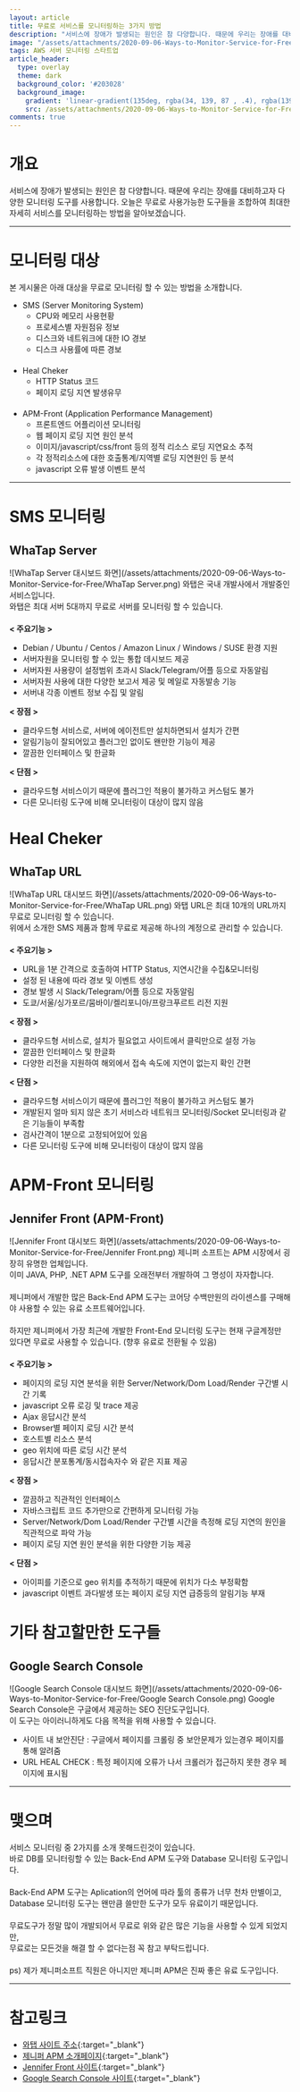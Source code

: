 ```yaml
---
layout: article
title: 무료로 서비스를 모니터링하는 3가지 방법
description: "서비스에 장애가 발생되는 원인은 참 다양합니다. 때문에 우리는 장애를 대비하고자 다양한 모니터링 도구를 사용합니다."
image: "/assets/attachments/2020-09-06-Ways-to-Monitor-Service-for-Free/og-bg.png"
tags: AWS 서버 모니터링 스타트업
article_header:
  type: overlay
  theme: dark
  background_color: '#203028'
  background_image:
    gradient: 'linear-gradient(135deg, rgba(34, 139, 87 , .4), rgba(139, 34, 139, .4))'
    src: /assets/attachments/2020-09-06-Ways-to-Monitor-Service-for-Free/cover.png
comments: true
---
```




# 개요
서비스에 장애가 발생되는 원인은 참 다양합니다. 때문에 우리는 장애를 대비하고자 다양한 모니터링 도구를 사용합니다.
오늘은 무료로 사용가능한 도구들을 조합하여 최대한 자세히 서비스를 모니터링하는 방법을 알아보겠습니다.


* * *


# 모니터링 대상
본 게시물은 아래 대상을 무료로 모니터링 할 수 있는 방법을 소개합니다.
　  
- SMS (Server Monitoring System)
    - CPU와 메모리 사용현황
    - 프로세스별 자원점유 정보
    - 디스크와 네트워크에 대한 IO 경보
    - 디스크 사용률에 따른 경보  
　  
- Heal Cheker
    - HTTP Status 코드
    - 페이지 로딩 지연 발생유무  
　  
- APM-Front (Application Performance Management)
    - 프론트엔드 어플리이션 모니터링
    - 웹 페이지 로딩 지연 원인 분석
    - 이미지/javascript/css/front 등의 정적 리소스 로딩 지연요소 추적
    - 각 정적리소스에 대한 호출통계/지역별 로딩 지연원인 등 분석
    - javascript 오류 발생 이벤트 분석
    

* * *


# SMS 모니터링
## WhaTap Server
![WhaTap Server 대시보드 화면](/assets/attachments/2020-09-06-Ways-to-Monitor-Service-for-Free/WhaTap Server.png)
와탭은 국내 개발사에서 개발중인 서비스입니다.  
와탭은 최대 서버 5대까지 무료로 서버를 모니터링 할 수 있습니다.  
　  
**< 주요기능 >** 
- Debian / Ubuntu / Centos / Amazon Linux / Windows / SUSE 환경 지원
- 서버자원을 모니터링 할 수 있는 통합 데시보드 제공
- 서버자원 사용량이 설정범위 초과시 Slack/Telegram/어플 등으로 자동알림
- 서버자원 사용에 대한 다양한 보고서 제공 및 메일로 자동발송 기능
- 서버내 각종 이벤트 정보 수집 및 알림  

**< 장점 >** 
- 클라우드형 서비스로, 서버에 에이전트만 설치하면되서 설치가 간편
- 알림기능이 잘되어있고 플러그인 없이도 왠만한 기능이 제공
- 깔끔한 인터페이스 및 한글화  

**< 단점 >**
- 클라우드형 서비스이기 때문에  플러그인 적용이 불가하고 커스텀도 불가
- 다른 모니터링 도구에 비해 모니터링이 대상이 많지 않음



# Heal Cheker
## WhaTap URL
![WhaTap URL 대시보드 화면](/assets/attachments/2020-09-06-Ways-to-Monitor-Service-for-Free/WhaTap URL.png)
와탭 URL은 최대 10개의 URL까지 무료로 모니터링 할 수 있습니다.  
위에서 소개한 SMS 제품과 함께 무료로 제공해 하나의 계정으로 관리할 수 있습니다.  
　  
**< 주요기능 >** 
- URL을 1분 간격으로 호출하여 HTTP Status, 지연시간을 수집&모니터링
- 설정 된 내용에 따라 경보 및 이벤트 생성
- 경보 발생 시 Slack/Telegram/어플 등으로 자동알림
- 도쿄/서울/싱가포르/뭄바이/켈리포니아/프랑크푸르트 리전 지원  

**< 장점 >** 
- 클라우드형 서비스로, 설치가 필요없고 사이트에서 클릭만으로 설정 가능
- 깔끔한 인터페이스 및 한글화
- 다양한 리전을 지원하여 해외에서 접속 속도에 지연이 없는지 확인 간편  

**< 단점 >**
- 클라우드형 서비스이기 때문에  플러그인 적용이 불가하고 커스텀도 불가
- 개발된지 얼마 되지 않은 초기 서비스라 네트워크 모니터링/Socket 모니터링과 같은 기능들이 부족함
- 검사간격이 1분으로 고정되어있어 있음
- 다른 모니터링 도구에 비해 모니터링이 대상이 많지 않음



# APM-Front 모니터링
## Jennifer Front (APM-Front)
![Jennifer Front 대시보드 화면](/assets/attachments/2020-09-06-Ways-to-Monitor-Service-for-Free/Jennifer Front.png)
제니퍼 소프트는 APM 시장에서 굉장히 유명한 업체입니다.  
이미 JAVA, PHP, .NET APM 도구를 오래전부터 개발하여 그 명성이 자자합니다.  
　  
제니퍼에서 개발한 많은 Back-End APM 도구는 코어당 수백만원의 라이센스를 구매해야 사용할 수 있는 유료 소프트웨어입니다.  
　  
하지만 제니퍼에서 가장 최근에 개발한 Front-End 모니터링 도구는 현재 구글계정만 있다면 무료로 사용할 수 있습니다. (향후 유료로 전환될 수 있음)  
　  
**< 주요기능 >** 
- 페이지의 로딩 지연 분석을 위한 Server/Network/Dom Load/Render 구간별 시간 기록
- javascript 오류 로깅 및 trace 제공
- Ajax 응답시간 분석
- Browser별 페이지 로딩 시간 분석
- 호스트별 리소스 분석
- geo 위치에 따른 로딩 시간 분석
- 응답시간 분포통계/동시접속자수 와 같은 지표 제공  

**< 장점 >** 
- 깔끔하고 직관적인 인터페이스
- 자바스크립트 코드 추가만으로 간편하게 모니터링 가능
- Server/Network/Dom Load/Render 구간별 시간을 측정해 로딩 지연의 원인을 직관적으로 파악 가능
- 페이지 로딩 지연 원인 분석을 위한 다양한 기능 제공  

**< 단점 >**
- 아이피를 기준으로 geo 위치를 추적하기 때문에 위치가 다소 부정확함
- javascript 이벤트 과다발생 또는 페이지 로딩 지연 급증등의 알림기능 부재



# 기타 참고할만한 도구들
## Google Search Console
![Google Search Console 대시보드 화면](/assets/attachments/2020-09-06-Ways-to-Monitor-Service-for-Free/Google Search Console.png)
Google Search Console은 구글에서 제공하는  SEO 진단도구입니다.  
이 도구는 아이러니하게도 다음 목적을 위해 사용할 수 있습니다.

- 사이트 내 보안진단 : 구글에서 페이지를 크롤링 중 보안문제가 있는경우 페이지를 통해 알려줌
- URL HEAL CHECK : 특정 페이지에 오류가 나서 크롤러가 접근하지 못한 경우 페이지에 표시됨


* * *


# 맺으며
서비스 모니터링 중 2가지를 소개 못해드린것이 있습니다.  
바로 DB를 모니터링할 수 있는 Back-End APM 도구와 Database 모니터링 도구입니다.  
　  
Back-End APM 도구는 Aplication의 언어에 따라 툴의 종류가 너무 천차 만별이고,  
Database 모니터링 도구는 왠만큼 쓸만한 도구가 모두 유료이기 때문입니다.  
　  
무료도구가 정말 많이 개발되어서 무료로 위와 같은 많은 기능을 사용할 수 있게 되었지만,  
무료로는 모든것을 해결 할 수 없다는점 꼭 참고 부탁드립니다.  
　  
ps) 제가 제니퍼소프트 직원은 아니지만 제니퍼 APM은 진짜 좋은 유료 도구입니다.



* * *


# 참고링크
- [와탭 사이트 주소](https://www.whatap.io/ko/){:target="_blank"}
- [제니퍼 APM 소개페이지](https://jennifersoft.com/ko/product/){:target="_blank"}
- [Jennifer Front 사이트](https://front.jennifersoft.com/){:target="_blank"}
- [Google Search Console 사이트](https://search.google.com/search-console/about){:target="_blank"}






